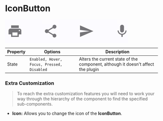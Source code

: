 # IconButton

<img src=".\images\iconbutton.png" alt="iconbutton"/>

| Property | Options                                    | Description                                                  |
| -------- | ------------------------------------------ | ------------------------------------------------------------ |
| State    | `Enabled, Hover, Focus, Pressed, Disabled` | Alters the current state of the component, although it doesn't affect the plugin |

### Extra Customization

> To reach the extra customization features you will need to work your way through the hierarchy of the component to find the specified sub-components.  

- **Icon:** Allows you to change the icon  of the **IconButton**.
